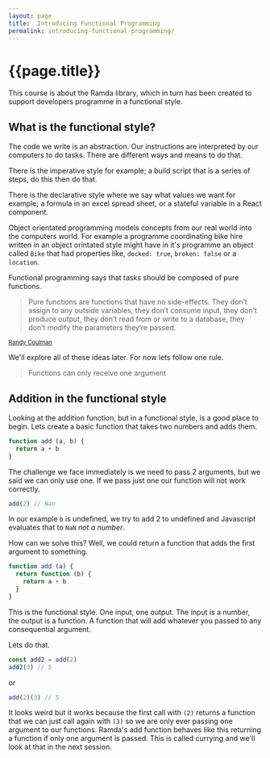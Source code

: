 ```yaml
---
layout: page
title:  Introducing Functional Programming
permalink: introducing-functional-programming/
---
```


# {{page.title}}

This course is about the Ramda library, which in turn has been created to support developers programme in a functional style.

## What is the functional style?

The code we write is an abstraction. Our instructions are interpreted by our computers to do tasks. There are different ways and means to do that.

There is the imperative style for example; a build script that is a series of steps, do this then do that.

There is the declarative style where we say what values we want for example; a formula in an excel spread sheet, or a stateful variable in a React component.

Object orientated programming models concepts from our real world into the computers world. For example a programme coordinating bike hire written in an object orintated style might have in it's programme an object called `Bike` that had properties like, `docked: true`, `broken: false` or a `location`.

Functional programming says that tasks should be composed of pure functions.

> Pure functions are functions that have no side-effects. They don’t assign to any outside variables, they don’t consume input, they don’t produce output, they don’t read from or write to a database, they don’t modify the parameters they’re passed.

<sub>[Randy Coulman](http://randycoulman.com/blog/2016/05/24/thinking-in-ramda-getting-started/)<sub>

We'll explore all of these ideas later. For now lets follow one rule.

> Functions can only receive one argument

## Addition in the functional style

Looking at the addition function, but in a functional style, is a good place to begin. Lets create a basic function that takes two numbers and adds them.

```js
function add (a, b) {
  return a + b
}
```

The challenge we face immediately is we need to pass 2 arguments, but we said we can only use one. If we pass just one our function will not work correctly.

```js
add(2) // Nan
```

In our example `b` is undefined, we try to add 2 to undefined and Javascript evaluates that to `NaN` *not a number*.

How can we solve this? Well, we could return a function that adds the first argument to something.

```js
function add (a) {
  return function (b) {
    return a + b
  }
}
```

This is the functional style. One input, one output. The input is a number, the output is a function. A function that will add whatever you passed to any consequential argument.

Lets do that.

```js
const add2 = add(2)
add2(3) // 5
```

or

```js
add(2)(3) // 5
```

It looks weird but it works because the first call with `(2)` returns a function that we can just call again with `(3)` so we are only ever passing one argument to our functions. Ramda's add function behaves like this returning a function if only one argument is passed. This is called currying and we'll look at that in the next session.
